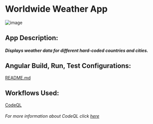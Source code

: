 # Worldwide Weather App

![image](https://user-images.githubusercontent.com/32520951/198690511-eac4d6b9-50ea-4cfb-b106-25d3f07a8659.png)

## App Description:
##### Displays weather data for different hard-coded countries and cities.

## Angular Build, Run, Test Configurations:
[README.md](weather-app/README.md)

## Workflows Used:
[CodeQL](.github/workflows/codeql.yml)
###### For more information about CodeQL click [here](https://docs.github.com/en/code-security/code-scanning/automatically-scanning-your-code-for-vulnerabilities-and-errors/about-code-scanning-with-codeql#about-code-scanning-with-codeql)


